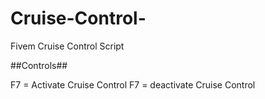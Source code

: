 # Cruise-Control-
Fivem Cruise Control Script 

##Controls##

F7 = Activate Cruise Control 
F7 = deactivate Cruise Control 
